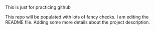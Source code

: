 This is just for practicing github

This repo will be populated with lots of fancy checks.
I am editing the README file. Adding some more details about the project description.
